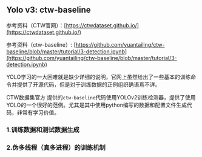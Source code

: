 ## Yolo v3: ctw-baseline

参考资料（CTW官网）：[https://ctwdataset.github.io/](https://ctwdataset.github.io/)

参考资料（ctw-baseline）: [https://github.com/yuantailing/ctw-baseline/blob/master/tutorial/3-detection.ipynb](https://github.com/yuantailing/ctw-baseline/blob/master/tutorial/3-detection.ipynb)

YOLO学习的一大困难就是缺少详细的说明，官网上虽然给出了一些基本的训练命令并提供了开源代码，但是对于训练数据的正例组织确语焉不详。

CTW数据集官方 提供的`ctw-baseline`代码使用YOLOv2训练检测器，提供了使用YOLO的一个很好的范例。尤其是其中使用python编写的数据和配置文件生成代码，非常有学习价值。

### 1.训练数据和测试数据生成




### 2.伪多线程（真多进程）的训练机制

